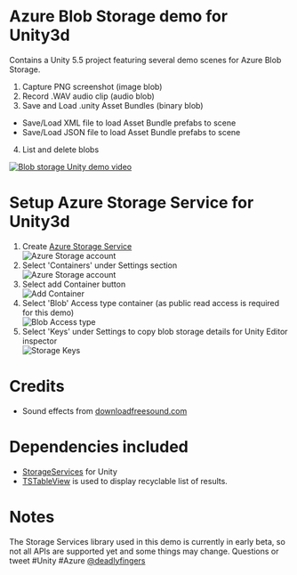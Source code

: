 # Azure Blob Storage demo for Unity3d
Contains a Unity 5.5 project featuring several demo scenes for Azure Blob Storage.  

1. Capture PNG screenshot (image blob)  
2. Record .WAV audio clip (audio blob)  
3. Save and Load .unity Asset Bundles (binary blob) 
  - Save/Load XML file to load Asset Bundle prefabs to scene
  - Save/Load JSON file to load Asset Bundle prefabs to scene  
4. List and delete blobs 

[![Blob storage Unity demo video](https://j.gifs.com/98zOxZ.gif)](https://youtu.be/0gpg2xwusjM)

# Setup Azure Storage Service for Unity3d
1. Create [Azure Storage Service](https://portal.azure.com/)  
![Azure Storage account](https://cloud.githubusercontent.com/assets/1880480/23862813/e480f950-0805-11e7-8ada-52acbf197874.png "New Storage > Storage account")
2. Select 'Containers' under Settings section    
![Azure Storage account](https://cloud.githubusercontent.com/assets/1880480/23959558/65ee06d4-099d-11e7-9e5d-00aab6a0a7a5.png "Settings > Containers")
3. Select add Container button  
![Add Container](https://cloud.githubusercontent.com/assets/1880480/23959561/686e5a08-099d-11e7-9e87-8de1938d2c8a.png "+ Container")
4. Select 'Blob' Access type container (as public read access is required for this demo)  
![Blob Access type](https://cloud.githubusercontent.com/assets/1880480/23862822/eab8f21e-0805-11e7-96f0-2d8e7bcb368b.png "Blob")
5. Select 'Keys' under Settings to copy blob storage details for Unity Editor inspector  
![Storage Keys](https://cloud.githubusercontent.com/assets/1880480/23958521/4ea59a80-099a-11e7-9795-e7421ece544c.png "Settings > Keys")

# Credits
- Sound effects from [downloadfreesound.com](http://www.downloadfreesound.com)

# Dependencies included
- [StorageServices](https://github.com/Unity3dAzure/StorageServices) for Unity
- [TSTableView](https://bitbucket.org/tacticsoft/tstableview) is used to display recyclable list of results.

# Notes
The Storage Services library used in this demo is currently in early beta, so not all APIs are supported yet and some things may change.
Questions or tweet #Unity #Azure [@deadlyfingers](http://twitter.com/deadlyfingers)
